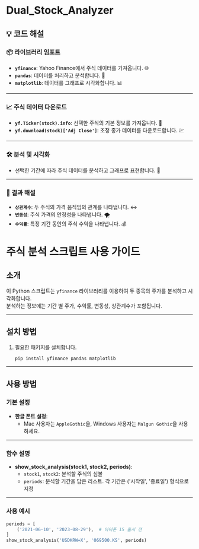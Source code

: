 # Dual_Stock_Analyzer
## 💡 코드 해설

### 📦 라이브러리 임포트
- **`yfinance`**: Yahoo Finance에서 주식 데이터를 가져옵니다. 🌐
- **`pandas`**: 데이터를 처리하고 분석합니다. 🐼
- **`matplotlib`**: 데이터를 그래프로 시각화합니다. 📊

---

### 📈 주식 데이터 다운로드
- **`yf.Ticker(stock).info`**: 선택한 주식의 기본 정보를 가져옵니다. 📜
- **`yf.download(stock)['Adj Close']`**: 조정 종가 데이터를 다운로드합니다. 💹

---

### 🛠 분석 및 시각화
- 선택한 기간에 따라 주식 데이터를 분석하고 그래프로 표현합니다. 📅

---

### 📝 결과 해설
- **`상관계수`**: 두 주식의 가격 움직임의 관계를 나타냅니다. ↔️
- **`변동성`**: 주식 가격의 안정성을 나타냅니다. 🌪️
- **`수익률`**: 특정 기간 동안의 주식 수익을 나타냅니다. 💰


# 주식 분석 스크립트 사용 가이드

## 소개

이 Python 스크립트는 `yfinance` 라이브러리를 이용하여 두 종목의 주가를 분석하고 시각화합니다.  
분석하는 정보에는 기간 별 주가, 수익률, 변동성, 상관계수가 포함됩니다.

---

## 설치 방법

1. 필요한 패키지를 설치합니다.
    ```bash
    pip install yfinance pandas matplotlib
    ```

---

## 사용 방법

### 기본 설정

- **한글 폰트 설정**:  
  - Mac 사용자는 `AppleGothic`을, Windows 사용자는 `Malgun Gothic`을 사용하세요.

---

### 함수 설명

- **show_stock_analysis(stock1, stock2, periods)**:  
    - `stock1`, `stock2`: 분석할 주식의 심볼
    - `periods`: 분석할 기간을 담은 리스트. 각 기간은 ('시작일', '종료일') 형식으로 지정

---

### 사용 예시

```python
periods = [
    ('2021-06-10', '2023-08-29'),  # 아이폰 15 출시 전
]
show_stock_analysis('USDKRW=X', '069500.KS', periods)



